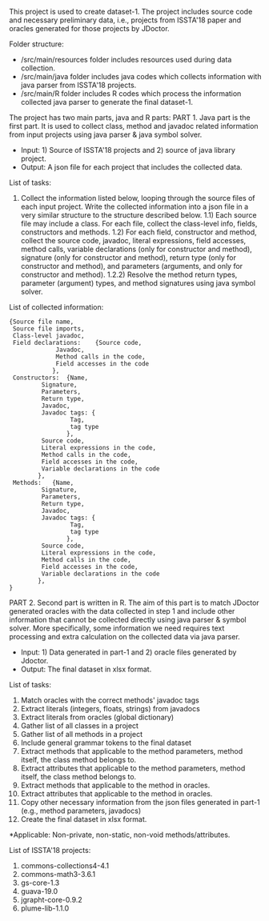 

This project is used to create dataset-1. The project includes source code and necessary preliminary data, i.e., projects from ISSTA'18 paper and oracles generated for those projects by JDoctor.

Folder structure:

- /src/main/resources folder includes resources used during data collection. 
- /src/main/java folder includes java codes which collects information with java parser from ISSTA'18 projects. 
- /src/main/R folder includes R codes which process the information collected java parser to generate the final dataset-1. 

The project has two main parts, java and R parts:
PART 1. Java part is the first part. It is used to collect class, method and javadoc related information from input projects using java parser & java symbol solver.
- Input: 1) Source of ISSTA'18 projects and 2) source of java library project.
- Output: A json file for each project that includes the collected data.

List of tasks: 
1) Collect the information listed below, looping through the source files of each input project. Write the collected information into a json file in a very similar structure to the structure described below. 
1.1) Each source file may include a class. For each file, collect the class-level info, fields, constructors and methods.
1.2) For each field, constructor and method, collect the source code, javadoc, literal expressions, field accesses, method calls, variable declarations (only for constructor and method), signature (only for constructor and method), return type (only for constructor and method), and parameters (arguments, and only for constructor and method).
1.2.2) Resolve the method return types, parameter (argument) types, and method signatures using java symbol solver.

List of collected information: 

	{Source file name,
	 Source file imports,
	 Class-level javadoc,
	 Field declarations:	{Source code,
				 Javadoc,
				 Method calls in the code,
			 	 Field accesses in the code
				},
	 Constructors:	{Name, 
			 Signature,
			 Parameters,
			 Return type,
			 Javadoc,
			 Javadoc tags: {
					 Tag,
					 tag type
					},
			 Source code,
			 Literal expressions in the code,
			 Method calls in the code,
			 Field accesses in the code,
			 Variable declarations in the code
			},
	 Methods:	{Name, 
			 Signature,
			 Parameters,
			 Return type,
			 Javadoc,
			 Javadoc tags: {
					 Tag,
					 tag type
					},
			 Source code,
			 Literal expressions in the code,
			 Method calls in the code,
			 Field accesses in the code,
			 Variable declarations in the code
			}, 
	}

PART 2. Second part is written in R. The aim of this part is to match JDoctor generated oracles with the data collected in step 1 and include other information that cannot be collected directly using java parser & symbol solver. More specifically, some information we need requires text processing and extra calculation on the collected data via java parser.
 
- Input: 1) Data generated in part-1 and 2) oracle files generated by Jdoctor. 
- Output: The final dataset in xlsx format. 

List of tasks:
 
 1) Match oracles with the correct methods' javadoc tags
 2) Extract literals (integers, floats, strings) from javadocs
 3) Extract literals from oracles (global dictionary)
 4) Gather list of all classes in a project
 5) Gather list of all methods in a project
 6) Include general grammar tokens to the final dataset 
 7) Extract methods that applicable to the method parameters, method itself, the class method belongs to.
 8) Extract attributes that applicable to the method parameters, method itself, the class method belongs to.
 9) Extract methods that applicable to the method in oracles.
 10) Extract attributes that applicable to the method in oracles.
 11) Copy other necessary information from the json files generated in part-1 (e.g., method parameters, javadocs)
 12) Create the final dataset in xlsx format.

*Applicable: Non-private, non-static, non-void methods/attributes.



List of ISSTA'18 projects: 
1. commons-collections4-4.1
2. commons-math3-3.6.1
3. gs-core-1.3
4. guava-19.0
5. jgrapht-core-0.9.2
6. plume-lib-1.1.0
